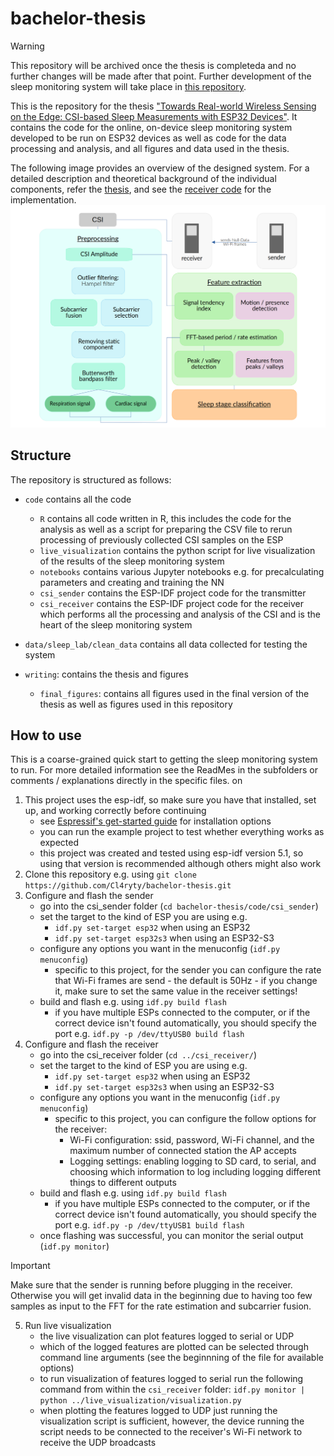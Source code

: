 # bachelor-thesis
> [!WARNING]
> This repository will be archived once the thesis is completeda and no further changes will be made after that point. Further development of the sleep monitoring system will take place in [this repository](TODO). 


This is the repository for the thesis ["Towards Real-world Wireless Sensing on the Edge: CSI-based Sleep Measurements with ESP32 Devices"](./writing/Thesis_Final_Digital.pdf). 
It contains the code for the online, on-device sleep monitoring system developed to be run on ESP32 devices as well as code for the data processing and analysis, and all figures and data used in the thesis. 

The following image provides an overview of the designed system. For a detailed description and theoretical background of the individual components, refer the [thesis](./writing/Thesis_Final_Digital.pdf), and see the [receiver code](code/csi_receiver/) for the implementation. 
![System overview](./writing/final_figures/System_overview.png)


## Structure
The repository is structured as follows:
- `code` contains all the code
    - `R` contains all code written in R, this includes the code for the analysis as well as a script for preparing the CSV file to rerun processing of previously collected CSI samples on the ESP
    - `live_visualization` contains the python script for live visualization of the results of the sleep monitoring system
    - `notebooks` contains various Jupyter notebooks e.g. for precalculating parameters and creating and training the NN
    - `csi_sender` contains the ESP-IDF project code for the transmitter
    - `csi_receiver` contains the ESP-IDF project code for the receiver which performs all the processing and analysis of the CSI and is the heart of the sleep monitoring system
- `data/sleep_lab/clean_data` contains all data collected for testing the system

- `writing`: contains the thesis and figures
    - `final_figures`: contains all figures used in the final version of the thesis as well as figures used in this repository



## How to use
This is a coarse-grained quick start to getting the sleep monitoring system to run. For more detailed information see the ReadMes in the subfolders or comments / explanations directly in the specific files. on
1. This project uses the esp-idf, so make sure you have that installed, set up, and working correctly before continuing
   - see [Espressif's get-started guide](https://docs.espressif.com/projects/esp-idf/en/v5.1/esp32/get-started/) for installation options
   - you can run the example project to test whether everything works as expected
   - this project was created and tested using esp-idf version 5.1, so using that version is recommended although others might also work
2. Clone this repository e.g. using `git clone https://github.com/Cl4ryty/bachelor-thesis.git`
3. Configure and flash the sender
   - go into the csi_sender folder (`cd bachelor-thesis/code/csi_sender`)
   - set the target to the kind of ESP you are using e.g.
     - `idf.py set-target esp32` when using an ESP32
     - `idf.py set-target esp32s3` when using an ESP32-S3
   - configure any options you want in the menuconfig (`idf.py menuconfig`)
     - specific to this project, for the sender you can configure the rate that Wi-Fi frames are send - the default is 50Hz - if you change it, make sure to set the same value in the receiver settings!
   - build and flash e.g. using `idf.py build flash`
     - if you have multiple ESPs connected to the computer, or if the correct device isn't found automatically, you should specify the port e.g. `idf.py -p /dev/ttyUSB0 build flash`
4. Configure and flash the receiver
   - go into the csi_receiver folder (`cd ../csi_receiver/`)
   - set the target to the kind of ESP you are using e.g.
     - `idf.py set-target esp32` when using an ESP32
     - `idf.py set-target esp32s3` when using an ESP32-S3
   - configure any options you want in the menuconfig (`idf.py menuconfig`)
     - specific to this project, you can configure the follow options for the receiver:
       -  Wi-Fi configuration: ssid, password, Wi-Fi channel, and the maximum number of connected station the AP accepts
       -  Logging settings: enabling logging to SD card, to serial, and choosing which information to log including logging different things to different outputs
   - build and flash e.g. using `idf.py build flash`
     - if you have multiple ESPs connected to the computer, or if the correct device isn't found automatically, you should specify the port e.g. `idf.py -p /dev/ttyUSB1 build flash`
   - once flashing was successful, you can monitor the serial output (`idf.py monitor`)

> [!IMPORTANT]
> Make sure that the sender is running before plugging in the receiver. Otherwise you will get invalid data in the beginning due to having too few samples as input to the FFT for the rate estimation and subcarrier fusion.  
5. Run live visualization
   - the live visualization can plot features logged to serial or UDP
   - which of the logged features are plotted can be selected through command line arguments (see the beginnning of the file for available options)
   - to run visualization of features logged to serial run the following command from within the `csi_receiver` folder: `idf.py monitor | python ../live_visualization/visualization.py`
   - when plotting the features logged to UDP just running the visualization script is sufficient, however, the device running the script needs to be connected to the receiver's Wi-Fi network to receive the UDP broadcasts
